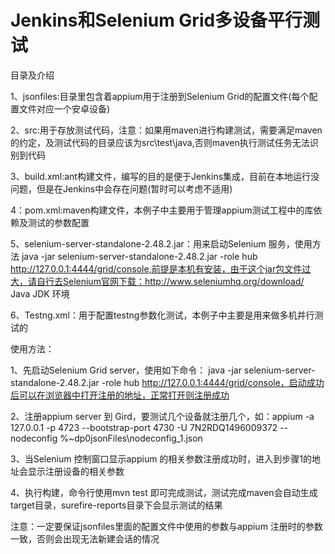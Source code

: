 # Jenkins和Selenium Grid多设备平行测试


目录及介绍

1、jsonfiles:目录里包含着appium用于注册到Selenium Grid的配置文件(每个配置文件对应一个安卓设备)

2、src:用于存放测试代码，注意：如果用maven进行构建测试，需要满足maven的约定，及测试代码的目录应该为src\test\java,否则maven执行测试任务无法识别到代码

3、build.xml:ant构建文件，编写的目的是便于Jenkins集成，目前在本地运行没问题，但是在Jenkins中会存在问题(暂时可以考虑不适用)

4：pom.xml:maven构建文件，本例子中主要用于管理appium测试工程中的库依赖及测试的参数配置

5、selenium-server-standalone-2.48.2.jar：用来启动Selenium 服务，使用方法 java -jar selenium-server-standalone-2.48.2.jar -role hub http://127.0.0.1:4444/grid/console,前提是本机有安装，由于这个jar包文件过大，请自行去Selenium官网下载：http://www.seleniumhq.org/download/
   Java JDK 环境
   
6、Testng.xml：用于配置testng参数化测试，本例子中主要是用来做多机并行测试的


使用方法：

1、先启动Selenium Grid server，使用如下命令： java -jar selenium-server-standalone-2.48.2.jar -role hub http://127.0.0.1:4444/grid/console，启动成功后可以在浏览器中打开注册的地址，正常打开则注册成功

2、注册appium server 到 Gird，要测试几个设备就注册几个，如：appium -a 127.0.0.1 -p 4723  --bootstrap-port 4730 -U 7N2RDQ1496009372 --nodeconfig  %~dp0jsonFiles\nodeconfig_1.json

3、当Selenium 控制窗口显示appium 的相关参数注册成功时，进入到步骤1的地址会显示注册设备的相关参数

4、执行构建，命令行使用mvn test 即可完成测试，测试完成maven会自动生成target目录，surefire-reports目录下会显示测试的结果


注意：一定要保证jsonfiles里面的配置文件中使用的参数与appium 注册时的参数一致，否则会出现无法新建会话的情况
